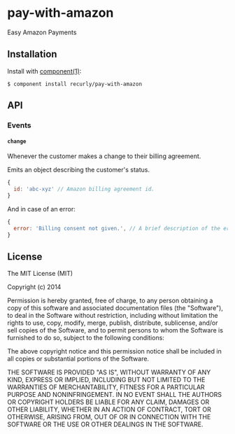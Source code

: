 
# pay-with-amazon

  Easy Amazon Payments

## Installation

  Install with [component(1)](http://component.io):

    $ component install recurly/pay-with-amazon

## API

### Events

#### `change`

Whenever the customer makes a change to their billing agreement.

Emits an object describing the customer's status.

```js
{
  id: 'abc-xyz' // Amazon billing agreement id.
}
```

And in case of an error:

```js
{
  error: 'Billing consent not given.', // A brief description of the error
}
```

## License

  The MIT License (MIT)

  Copyright (c) 2014 <copyright holders>

  Permission is hereby granted, free of charge, to any person obtaining a copy
  of this software and associated documentation files (the "Software"), to deal
  in the Software without restriction, including without limitation the rights
  to use, copy, modify, merge, publish, distribute, sublicense, and/or sell
  copies of the Software, and to permit persons to whom the Software is
  furnished to do so, subject to the following conditions:

  The above copyright notice and this permission notice shall be included in
  all copies or substantial portions of the Software.

  THE SOFTWARE IS PROVIDED "AS IS", WITHOUT WARRANTY OF ANY KIND, EXPRESS OR
  IMPLIED, INCLUDING BUT NOT LIMITED TO THE WARRANTIES OF MERCHANTABILITY,
  FITNESS FOR A PARTICULAR PURPOSE AND NONINFRINGEMENT. IN NO EVENT SHALL THE
  AUTHORS OR COPYRIGHT HOLDERS BE LIABLE FOR ANY CLAIM, DAMAGES OR OTHER
  LIABILITY, WHETHER IN AN ACTION OF CONTRACT, TORT OR OTHERWISE, ARISING FROM,
  OUT OF OR IN CONNECTION WITH THE SOFTWARE OR THE USE OR OTHER DEALINGS IN
  THE SOFTWARE.
